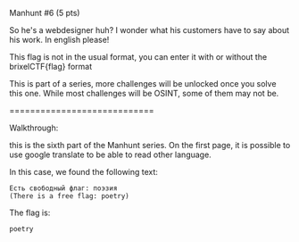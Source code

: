 Manhunt #6 (5 pts)

So he's a webdesigner huh? I wonder what his customers have to say about his work. In english please!

This flag is not in the usual format, you can enter it with or without the brixelCTF{flag} format

This is part of a series, more challenges will be unlocked once you solve this one. While most challenges will be OSINT, some of them may not be.

============================

Walkthrough:

this is the sixth part of the Manhunt series. On the first page, it is possible to use google translate to be able to read other language.

In this case, we found the following text:
```
Есть свободный флаг: поэзия
(There is a free flag: poetry)
```

The flag is:
```
poetry
```
